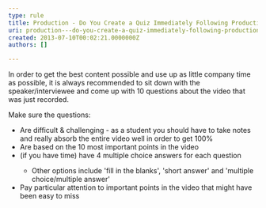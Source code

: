 ```yaml
---
type: rule
title: Production - Do You Create a Quiz Immediately Following Production?
uri: production---do-you-create-a-quiz-immediately-following-production
created: 2013-07-10T00:02:21.0000000Z
authors: []

---
```




<span class='intro'> In order to get the best content possible and use up as little company time as possible, it is always recommended to sit down with the speaker/interviewee and come up with 10 questions about the video that was just recorded. </span>

<p>​Make sure the questions&#58;</p><ul><li>Are difficult &amp; challenging -&#160;as a student you should have to take notes and really absorb the entire video well in order to get 100%</li><li>Are based on the 10 most important points in the video</li><li>(if you have time) have 4 multiple choice answers for each question</li><ul><li>Other options include 'fill in the blanks', 'short answer' and 'multiple choice/multiple answer'</li></ul><li>Pay particular attention to important points in the video that might have been easy to miss</li></ul>


